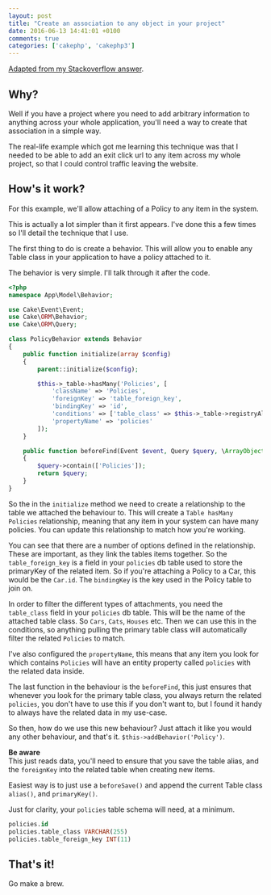 ```yaml
---
layout: post
title: "Create an association to any object in your project"
date: 2016-06-13 14:41:01 +0100
comments: true
categories: ['cakephp', 'cakephp3']
---
```


[Adapted from my Stackoverflow answer](http://stackoverflow.com/questions/31953090/cakephp3-link-one-table-to-multiple-tables-depending-on-type/32965679#32965679).

## Why?
Well if you have a project where you need to add arbitrary information to 
anything across your whole application, you'll need a way to create that 
association in a simple way.

The real-life example which got me learning this technique was that I needed to 
be able to add an exit click url to any item across my whole project, so that I 
could control traffic leaving the website.

## How's it work?
For this example, we'll allow attaching of a Policy to any item in the system.

This is actually a lot simpler than it first appears. I've done this a few times 
so I'll detail the technique that I use.

The first thing to do is create a behavior. This will allow you to enable any 
Table class in your application to have a policy attached to it.

The behavior is very simple. I'll talk through it after the code.

```php
<?php
namespace App\Model\Behavior;

use Cake\Event\Event;
use Cake\ORM\Behavior;
use Cake\ORM\Query;

class PolicyBehavior extends Behavior
{
    public function initialize(array $config)
    {
        parent::initialize($config);

        $this->_table->hasMany('Policies', [
            'className' => 'Policies',
            'foreignKey' => 'table_foreign_key',
            'bindingKey' => 'id',
            'conditions' => ['table_class' => $this->_table->registryAlias()],
            'propertyName' => 'policies'
        ]);
    }

    public function beforeFind(Event $event, Query $query, \ArrayObject $options, $primary)
    {
        $query->contain(['Policies']);
        return $query;
    }
}
```

So the in the `initialize` method we need to create a relationship to the table we attached the behaviour to. This will create a `Table hasMany Policies` relationship, meaning that any item in your system can have many policies. You can update this relationship to match how you're working.

You can see that there are a number of options defined in the relationship. These are important, as they link the tables items together. So the `table_foreign_key` is a field in your `policies` db table used to store the primaryKey of the related item. So if you're attaching a Policy to a Car, this would be the `Car.id`. The `bindingKey` is the key used in the Policy table to join on.

In order to filter the different types of attachments, you need the `table_class` field in your `policies` db table. This will be the name of the attached table class. So `Cars`, `Cats`, `Houses` etc. Then we can use this in the conditions, so anything pulling the primary table class will automatically filter the related `Policies` to match.

I've also configured the `propertyName`, this means that any item you look for which contains `Policies` will have an entity property called `policies` with the related data inside.

The last function in the behaviour is the `beforeFind`, this just ensures that whenever you look for the primary table class, you always return the related `policies`, you don't have to use this if you don't want to, but I found it handy to always have the related data in my use-case.

So then, how do we use this new behaviour? Just attach it like you would any other behaviour, and that's it. `$this->addBehavior('Policy')`.

**Be aware**  
This just reads data, you'll need to ensure that you save the table alias, and the `foreignKey` into the related table when creating new items.

Easiest way is to just use a `beforeSave()` and append the current Table class `alias()`, and `primaryKey()`.

Just for clarity, your `policies` table schema will need, at a minimum.

```sql
policies.id
policies.table_class VARCHAR(255)
policies.table_foreign_key INT(11)
```

## That's it!
Go make a brew.


